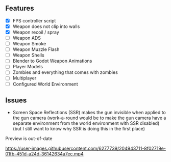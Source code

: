 ## Features
- [x] FPS controller script
- [x] Weapon does not clip into walls
- [x] Weapon recoil / spray
- [ ] Weapon ADS
- [ ] Weapon Smoke
- [ ] Weapon Muzzle Flash
- [ ] Weapon Shells
- [ ] Blender to Godot Weapon Animations
- [ ] Player Models
- [ ] Zombies and everything that comes with zombies
- [ ] Multiplayer
- [ ] Configured World Environment

## Issues
- Screen Space Reflections (SSR) makes the gun invisible when applied to the gun camera (work-a-round would be to make the gun camera have a separate environment from the world environment with SSR disabled) (but I still want to know why SSR is doing this in the first place)

Preview is out-of-date

https://user-images.githubusercontent.com/6277739/204943711-8f02719e-01fb-451d-a24d-36142634a7ec.mp4
